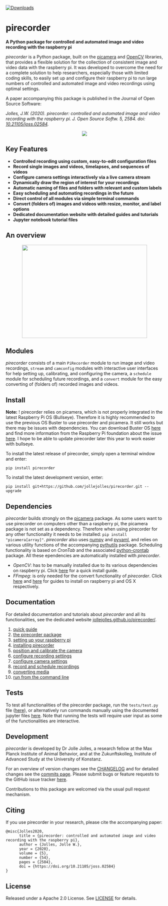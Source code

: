 [![Downloads](https://pepy.tech/badge/pirecorder)](https://pepy.tech/project/pirecorder)

# pirecorder
**A Python package for controlled and automated image and video recording with the raspberry pi**

*pirecorder* is a Python package, built on the [picamera](http://picamera.readthedocs.io/) and [OpenCV](https://opencv.org/) libraries, that provides a flexible solution for the collection of consistent image and video data with the raspberry pi. It was developed to overcome the need for a complete solution to help researchers, especially those with limited coding skills, to easily set up and configure their raspberry pi to run large numbers of controlled and automated image and video recordings using optimal settings.

A paper accompanying this package is published in the Journal of Open Source Software:

*Jolles, J.W. (2020). pirecorder: controlled and automated image and video recording with the raspberry pi. J. Open Source Softw. 5, 2584. doi: [10.21105/joss.02584](http://doi.org/10.21105/joss.02584).*

<p align="center"><img src="https://github.com/jollejolles/pirecorder/blob/master/images/pirecorder-logo-large.jpg"></p>

## Key Features
* **Controlled recording using custom, easy-to-edit configuration files**
* **Record single images and videos, timelapses, and sequences of videos**
* **Configure camera settings interactively via a live camera stream**
* **Dynamically draw the region of interest for your recordings**
* **Automatic naming of files and folders with relevant and custom labels**
* **Easy scheduling and automating recordings in the future**
* **Direct control of all modules via simple terminal commands**
* **Convert (folders of) images and videos with resize, monitor, and label options**
* **Dedicated documentation website with detailed guides and tutorials**
* **Jupyter notebook tutorial files**

## An overview
<p align="center"><a href="https://www.youtube.com/watch?v=pcVHpijd6wc" title="A quick overview of the pirecorder package" target="_blank"><img src="https://github.com/jollejolles/pirecorder/blob/master/images/pirecorder-video.jpg" width="400" height="298"></a></p>

## Modules
*pirecorder* consists of a main `PiRecorder` module to run image and video recordings, `stream` and `camconfig` modules with interactive user interfaces for help setting up, calibrating, and configuring the camera, a `schedule` module for scheduling future recordings, and a `convert` module for the easy converting of (folders of) recorded images and videos.

## Install
**Note:** ! pirecorder relies on picamera, which is not properly integrated in the latest Raspberry Pi OS (Bullseye). Therefore it is highly recommended to use the previous OS Buster to use pirecorder and picamera. It still works but there may be issues with dependencies. You can download Buster OS [here](https://downloads.raspberrypi.org/raspios_armhf/images/raspios_armhf-2021-05-28/) and find more information from the Raspberry Pi foundation about the issue [here](https://www.raspberrypi.com/news/bullseye-camera-system/). I hope to be able to update pirecorder later this year to work easier with bullseye.

To install the latest release of pirecorder, simply open a terminal window and enter:

```
pip install pirecorder
```

To install the latest development version, enter:

```
pip install git+https://github.com/jollejolles/pirecorder.git --upgrade
```

## Dependencies
*pirecorder* builds strongly on the [picamera](http://picamera.readthedocs.io/) package. As some users want to use pirecorder on computers other than a raspberry pi, the picamera package is not set as a dependency. Therefore when using pirecorder for any other functionality it needs to be installed: `pip install "picamera[array]"`.
*pirecorder* also uses [numpy](http://www.numpy.org/) and [pyyaml](https://pyyaml.org), and relies on various utility functions of the accompanying [pythutils](https://github.com/jolle/pythutils) package. Scheduling functionality is based on *CronTab* and the associated [python-crontab](https://pypi.org/project/python-crontab/) package. All these ependencies are automatically installed with *pirecorder*.
* *OpenCV*: has to be manually installed due to its various dependencies on raspberry pi. Click [here](https://github.com/JolleJolles/pirecorder/tree/master/docs/other/install-opencv.md) for a quick install guide.
* *FFmpeg*: is only needed for the convert functionality of *pirecorder*. Click [here](https://github.com/JolleJolles/pirecorder/tree/master/docs/other/install-ffmpeg-raspberry-pi.md) and [here](https://github.com/JolleJolles/pirecorder/tree/master/docs/other/install-ffmpeg-osx.md) for guides to install on raspberry pi and OS X respectively.

## Documentation
For detailed documentation and tutorials about *pirecorder* and all its functionalities, see the dedicated website [jollejolles.github.io/pirecorder/](http://jollejolles.github.io/pirecorder/).
1. [quick guide ](https://jollejolles.github.io/pirecorder/quick-guide.html)
2. [the pirecorder package](https://jollejolles.github.io/pirecorder/pirecorder-package.html)
3. [setting up your raspberry pi](https://jollejolles.github.io/pirecorder/1-setting-up-raspberry-pi.html)
4. [installing pirecorder](https://jollejolles.github.io/pirecorder/2-installing-pirecorder.html)
5. [position and calibrate the camera](https://jollejolles.github.io/pirecorder/3-position-and-calibrate-camera.html)
6. [configure recording settings](https://jollejolles.github.io/pirecorder/4-configure-recording-settings.html)
7. [configure camera settings](https://jollejolles.github.io/pirecorder/5-configure-camera-settings.html)
8. [record and schedule recordings](https://jollejolles.github.io/pirecorder/6-recording-and-scheduling.html)
9. [converting media](https://jollejolles.github.io/pirecorder/7-convert-media.html)
10. [run from the command line](https://jollejolles.github.io/pirecorder/8-run-from-commandline.html)

## Tests
To test all functionalities of the pirecorder package, run the `tests/test.py` file ([here](https://github.com/JolleJolles/pirecorder/tree/master/tests/test.py)), or alternatively run commands manually using the documented jupyter files [here](https://github.com/JolleJolles/pirecorder/tree/master/notebooks). Note that running the tests will require user input as some of the functionalities are interactive.

## Development
*pirecorder* is developed by Dr Jolle Jolles, a research fellow at the Max Planck Institute of Animal Behavior, and at the Zukunftskolleg, Institute of Advanced Study at the University of Konstanz.

For an overview of version changes see the [CHANGELOG](https://github.com/jollejolles/pirecorder/blob/master/CHANGELOG) and for detailed changes see the [commits page](https://github.com/jollejolles/pirecorder/commits/). Please submit bugs or feature requests to the GitHub issue tracker [here](https://github.com/jollejolles/pirecorder/issues).

Contributions to this package are welcomed via the usual pull request mechanism.

## Citing
If you use pirecorder in your research, please cite the accompanying paper:

```
@misc{Jolles2020,
      title = {pirecorder: controlled and automated image and video recording with the raspberry pi},
      author = {Jolles, Jolle W.},
      year = {2020},
      volume = {5},
      number = {54},
      pages = {2584},
      doi = {https://doi.org/10.21105/joss.02584}
}
```

## License
Released under a Apache 2.0 License. See [LICENSE](https://github.com/JolleJolles/pirecorder/blob/master/LICENSE) for details.
